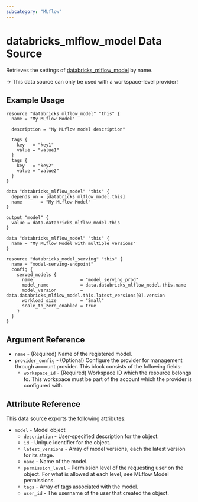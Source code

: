 ```yaml
---
subcategory: "MLflow"
---
```

# databricks_mlflow_model Data Source

Retrieves the settings of [databricks_mlflow_model](../resources/mlflow_model.md) by name.

-> This data source can only be used with a workspace-level provider!

## Example Usage

```hcl
resource "databricks_mlflow_model" "this" {
  name = "My MLflow Model"

  description = "My MLflow model description"

  tags {
    key   = "key1"
    value = "value1"
  }
  tags {
    key   = "key2"
    value = "value2"
  }
}

data "databricks_mlflow_model" "this" {
  depends_on = [databricks_mlflow_model.this]
  name       = "My MLflow Model"
}

output "model" {
  value = data.databricks_mlflow_model.this
}
```

```hcl
data "databricks_mlflow_model" "this" {
  name = "My MLflow Model with multiple versions"
}

resource "databricks_model_serving" "this" {
  name = "model-serving-endpoint"
  config {
    served_models {
      name                  = "model_serving_prod"
      model_name            = data.databricks_mlflow_model.this.name
      model_version         = data.databricks_mlflow_model.this.latest_versions[0].version
      workload_size         = "Small"
      scale_to_zero_enabled = true
    }
  }
}
```

## Argument Reference

* `name` - (Required) Name of the registered model.
* `provider_config` - (Optional) Configure the provider for management through account provider. This block consists of the following fields:
  * `workspace_id` - (Required) Workspace ID which the resource belongs to. This workspace must be part of the account which the provider is configured with.

## Attribute Reference

This data source exports the following attributes:

* `model` - Model object
  * `description` - User-specified description for the object.
  * `id` - Unique identifier for the object.
  * `latest_versions` - Array of model versions, each the latest version for its stage.
  * `name` - Name of the model.
  * `permission_level` - Permission level of the requesting user on the object. For what is allowed at each level, see MLflow Model permissions.
  * `tags` - Array of tags associated with the model.
  * `user_id` - The username of the user that created the object.
